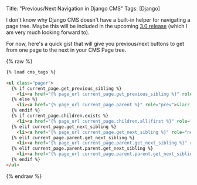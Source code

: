 Title: "Previous/Next Navigation in Django CMS"
Tags: [Django]

I don't know why Django CMS doesn't have a built-in helper for navigating a page tree.  Maybe this will be included in the upcoming [3.0 release][] (which I am very much looking forward to).

For now, here's a quick gist that will give you previous/next buttons to get from one page to the next in your CMS Page tree.

{% raw %}
```html
{% load cms_tags %}
 
<ul class="pager">
  {% if current_page.get_previous_sibling %}
    <li><a href="{% page_url current_page.get_previous_sibling %}" role="prev">&larr; Previous</a></li>
  {% else %}
    <li><a href="{% page_url current_page.parent %}" role="prev">&larr; Previous</a></li>
  {% endif %}
  {% if current_page.children.exists %}
    <li><a href="{% page_url current_page.children.all|first %}" role="next">Next &rarr;</a></li>
  {% elif current_page.get_next_sibling %}
    <li><a href="{% page_url current_page.get_next_sibling %}" role="next">Next &rarr;</a></li>
  {% elif current_page.parent.get_next_sibling %}
    <li><a href="{% page_url current_page.parent.get_next_sibling %}" role="next">Next &rarr;</a></li>
  {% elif current_page.parent.parent.get_next_sibling %}
    <li><a href="{% page_url current_page.parent.parent.get_next_sibling %}" role="next">Next &rarr;</a></li>
  {% endif %}
</ul>
```
{% endraw %}


[3.0 release]: https://www.django-cms.org/en/blog/2013/07/03/django-cms-3-beta-2/
